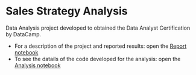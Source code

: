 # Sales Strategy Analysis
Data Analysis project developed to obtained the Data Analyst Certification by DataCamp.
- For a description of the project and reported results: open the [Report notebook](https://github.com/juanjogervasio/Sales-Strategy-Analysis-DataCamp/blob/main/Report/report.ipynb)
- To see the datails of the code developed for the analysis: open the [Analysis notebook](https://github.com/juanjogervasio/Sales-Strategy-Analysis-DataCamp/blob/main/Analysis/Sales_Analysis.ipynb) 
